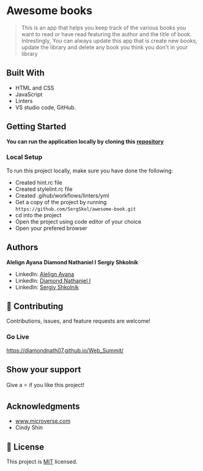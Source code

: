 # Awesome books
> This is an app that helps you keep track of the various books you want to read or have read featuring the author and the title of book. Intrestingly, You can always update this app that is create new books, update the library and delete any book you think you don't in your library

## Built With
- HTML and CSS
- JavaScript
- Linters
- VS studio code, GitHub.
## Getting Started
**You can run the application locally by cloning this [repository](https://github.com/SergSkol/awesome-book.git
)**
### Local Setup
To run this project locally, make sure you have done the following:
- Created hint.rc file
- Created stylelint.rc file
- Created .gihub/workflows/linters/yml
- Get a copy of the project by running `https://github.com/SergSkol/awesome-book.git
`
- cd into the project
- Open the project using code editor of your choice
- Open your prefered browser
## Authors
 **Alelign Ayana**
 **Diamond Nathaniel I**
 **Sergiy Shkolnik**

- LinkedIn: [Alelign Ayana](https://linkedin.com/@alelignayana)
- LinkedIn: [Diamond Nathaniel I](https://linkedin.com/in/diamond-nathaniel-6b664b245)
- LinkedIn: [Sergiy Shkolnik](https://www.linkedin.com/in/sergiy-shkolnik-7801a53/)
## :handshake: Contributing
Contributions, issues, and feature requests are welcome!
### Go Live
https://diamondnath07.github.io/Web_Summit/
## Show your support
Give a :star:️ if you like this project!
## Acknowledgments
- www.microverse.com
- Cindy Shin
## :memo: License
This project is [MIT](./LICENSE) licensed.